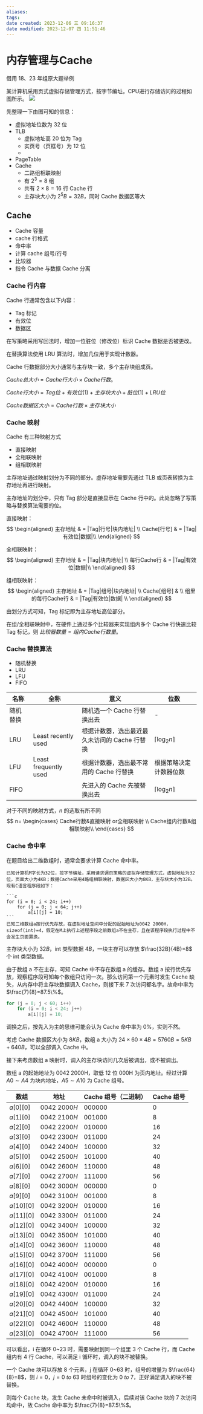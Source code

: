 ```yaml
---
aliases: 
tags: 
date created: 2023-12-06 三 09:16:37
date modified: 2023-12-07 四 11:51:46
---
```

# 内存管理与Cache

借用 18、23 年组原大题举例

某计算机采用页式虚拟存储管理方式，按字节编址。CPU进行存储访问的过程如图所示。
![](../images/地址转换.png)

先整理一下由图可知的信息：

- 虚拟地址位数为 32 位
- TLB
  - 虚拟地址高 20 位为 Tag
  - 实页号（页框号）为 12 位
  -
- PageTable
- Cache
  - 二路组相联映射
  - 有 $2^3=8$ 组
  - 共有 $2\times8=16$ 行 Cache 行
  - 主存块大小为 $2^5B=32B$，同时 Cache 数据区等大

## Cache

- Cache 容量
- cache 行格式
- 命中率
- 计算 cache 组号/行号
- 比较器
- 指令 Cache 与数据 Cache 分离

### Cache 行内容

Cache 行通常包含以下内容：

- Tag 标记
- 有效位
- 数据区

在写策略采用写回法时，增加一位脏位（修改位）标识 Cache 数据是否被更改。

在替换算法使用 LRU 算法时，增加几位用于实现计数器。

Cache 行数据部分大小通常与主存块一致，多个主存块组成页。

$Cache 总大小 =Cache 行大小\times Cache行数$。

$Cache 行大小 = Tag位+有效位(1)+主存块大小+脏位(1)+LRU位$

$Cache 数据区大小=Cache 行数\times 主存块大小$

### Cache 映射

Cache 有三种映射方式

- 直接映射
- 全相联映射
- 组相联映射

主存地址通过映射划分为不同的部分。虚存地址需要先通过 TLB 或页表转换为主存地址再进行映射。

主存地址的划分中，只有 Tag 部分是直接显示在 Cache 行中的。此处忽略了写策略与替换算法需要的位。

直接映射：
$$
\begin{aligned}
主存地址 & = |Tag|行号|块内地址| \\
Cache[行号] & = |Tag|有效位|数据|\\
\end{aligned}
$$

全相联映射：
$$
\begin{aligned}
主存地址 & = |Tag|块内地址| \\
每行Cache行 & = |Tag|有效位|数据|\\
\end{aligned}
$$

组相联映射：
$$
\begin{aligned}
主存地址 & = |Tag|组号|块内地址| \\
Cache[组号] & \\
组里的每行Cache行 & = |Tag|有效位|数据| \\
\end{aligned}
$$

由划分方式可知，Tag 标记即为主存地址高位部分。

在组/全相联映射中，在硬件上通过多个比较器来实现组内多个 Cache 行快速比较 Tag 标记，则 $比较器数量=组内Cache行数量$。

### Cache 替换算法

- 随机替换
- LRU
- LFU
- FIFO

| 名称     | 全称                  | 意义                                          | 位数                   |
| -------- | --------------------- | --------------------------------------------- | ---------------------- |
| 随机替换 |                       | 随机选一个 Cache 行替换出去                   | -                      |
| LRU      | Least recently used   | 根据计数器，选出最近最久未访问的 Cache 行替换 | $\lceil\log_{2}{n}\rceil$  |
| LFU      | Least frequently used | 根据计数器，选出最不常用的 Cache 行替换       | 根据策略决定计数器位数 |
| FIFO     |                       | 先进入的 Cache 先被替换出去                   | $\lceil\log_{2}{n}\rceil$  |

对于不同的映射方式，$n$ 的选取有所不同
$$
n=
\begin{cases}
Cache行数&直接映射 or全相联映射 \\
Cache组内行数&组相联映射\\
\end{cases}
$$

### Cache 命中率

在题目给出二维数组时，通常会要求计算 Cache 命中率。

````ad-example
已知计算机M字长为32位，按字节编址，采用请求调页策略的虚拟存储管理方式，虚拟地址为32位，页面大小为4KB；数据Cache采用4路组相联映射，数据区大小为8KB，主存块大小为32B。现有C语言程序段如下：

```c
for (i = 0; i < 24; i++)
    for (j = 0; j < 64; j++) 
        a[i][j] = 10;
```
已知二维数组a按行优先存放，在虚拟地址空间中分配的起始地址为0042 2000H，sizeof(int)=4，假定在M上执行上述程序段之前数组a不在主存，且在该程序段执行过程中不会发生页面置换。
````

主存块大小为 $32B$，int 类型数据 $4B$，一块主存可以存放 $\frac{32B}{4B}=8$ 个 int 类型数据。

由于数组 a 不在主存，可知 Cache 中不存在数组 a 的缓存。数组 a 按行优先存放，观察程序段可知每个数组只访问一次。那么访问第一个元素时发生 Cache 缺失，从内存中将主存块数据调入 Cache，则接下来 7 次访问都名字。故命中率为 $\frac{7}{8}=87.5\%$。

```c
for (j = 0; j < 60; i++)
    for (i = 0; i < 24; j++) 
        a[i][j] = 10;
```

调换之后，按先入为主的思维可能会认为 Cache 命中率为 $0\%$，实则不然。

考虑 Cache 数据区大小为 $8KB$，数组 a 大小为 $24\times60\times4B=5760B$$=5KB+640B$，可以全部调入 Cache 中。

接下来考虑数组 a 映射时，调入的主存块访问几次后被调出，或不被调出。

数组 a 的起始地址为 0042 2000H，取低 12 位 000H 为页内地址。经过计算 $A0\sim A4$ 为块内地址，$A5\sim A10$ 为 Cache 组号。

| 数组      | 地址         | Cache 组号（二进制） | Cache 组号 |
| --------- | ------------ | -------------------- | ---------- |
| $a[0][0]$ | $0042~2000H$ | 000000               | 0          |
| $a[1][0]$ | $0042~2100H$ | 001000               | 8          |
| $a[2][0]$ | $0042~2200H$ | 010000               | 16         |
| $a[3][0]$ | $0042~2300H$ | 011000               | 24         |
| $a[4][0]$ | $0042~2400H$ | 100000               | 32         |
| $a[5][0]$ | $0042~2500H$ | 101000               | 40         |
| $a[6][0]$ | $0042~2600H$ | 110000               | 48         |
| $a[7][0]$ | $0042~2700H$ | 111000               | 56         |
| $a[8][0]$ | $0042~3000H$ | 000000               | 0          |
| $a[9][0]$ | $0042~3100H$ | 001000               | 8          |
| $a[10][0]$ | $0042~3200H$ | 010000               | 16         |
| $a[11][0]$ | $0042~3300H$ | 011000               | 24         |
| $a[12][0]$ | $0042~3400H$ | 100000               | 32         |
| $a[13][0]$ | $0042~3500H$ | 101000               | 40         |
| $a[14][0]$ | $0042~3600H$ | 110000               | 48         |
| $a[15][0]$ | $0042~3700H$ | 111000               | 56         |
| $a[16][0]$ | $0042~4000H$ | 000000               | 0          |
| $a[17][0]$ | $0042~4100H$ | 001000               | 8          |
| $a[18][0]$ | $0042~4200H$ | 010000               | 16         |
| $a[19][0]$ | $0042~4300H$ | 011000               | 24         |
| $a[20][0]$ | $0042~4400H$ | 100000               | 32         |
| $a[21][0]$ | $0042~4500H$ | 101000               | 40         |
| $a[22][0]$ | $0042~4600H$ | 110000               | 48         |
| $a[23][0]$ | $0042~4700H$ | 111000               | 56         |

可以看出，i 在循环 0~23 时，需要映射到同一个组里 3 个 Cache 行，而 Cache 组内有 4 行 Cache，可以满足 i 循环时，调入的块不被替换。

一个 Cache 块可以存放 8 个元素，j 在循环 0~63 时，组号的增量为 $\frac{64}{8}=8$，则 $i = 0，j = 0~to~63$ 时组号的变化为 $0~to~7$，正好满足调入的块不被替换。

则每个 Cache 块，发生 Cache 未命中时被调入，后续对该 Cache 块的 7 次访问均命中，故 Cache 命中率为 $\frac{7}{8}=87.5\%$。
